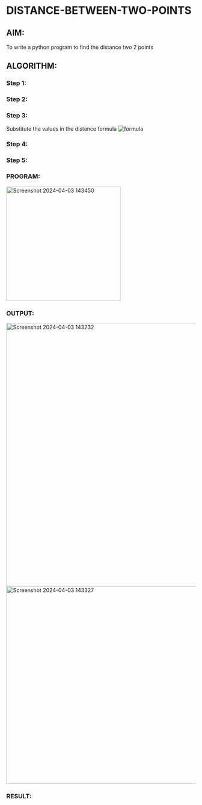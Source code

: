 # DISTANCE-BETWEEN-TWO-POINTS

## AIM:
To write a python program to find the distance two 2 points
## ALGORITHM:
### Step 1: 
### Step 2: 
### Step 3: 
Substitute the values in the distance formula  ![formula](/formula.JPG)
### Step 4: 
### Step 5: 
### PROGRAM:
<img width="304" alt="Screenshot 2024-04-03 143450" src="https://github.com/SIVAmech123/DISTANCE-BETWEEN-TWO-POINTS/assets/151629067/abf55d17-1aba-49c6-9a75-f4fc8be20aae">






### OUTPUT:

<img width="699" alt="Screenshot 2024-04-03 143232" src="https://github.com/SIVAmech123/DISTANCE-BETWEEN-TWO-POINTS/assets/151629067/e9c605e3-7cc9-467f-b83e-0585d69abd98">









<img width="525" alt="Screenshot 2024-04-03 143327" src="https://github.com/SIVAmech123/DISTANCE-BETWEEN-TWO-POINTS/assets/151629067/277ee9f0-53b9-4e3f-b1c6-12a240b7a7c0">




### RESULT:

